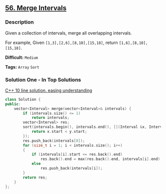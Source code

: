 ## [56. Merge Intervals](https://leetcode.com/problems/merge-intervals/description/)

### Description

Given a collection of intervals, merge all overlapping intervals.

For example,
Given `[1,3],[2,6],[8,10],[15,18]`,
return `[1,6],[8,10],[15,18]`.



**Difficult:** `Medium`

**Tags:** `Array` `Sort`



### Solution One - In Top Solutions

[C++ 10 line solution. easing understanding](https://discuss.leetcode.com/topic/20263/c-10-line-solution-easing-understanding)

```c++
class Solution {
public:
    vector<Interval> merge(vector<Interval>& intervals) {
        if (intervals.size() <= 1)
            return intervals;
        vector<Interval> res;
        sort(intervals.begin(), intervals.end(), [](Interval &x, Interval &y) {
            return x.start < y.start;
        });
        res.push_back(intervals[0]);
        for (size_t i = 1; i < intervals.size(); i++)
        {
            if (intervals[i].start <= res.back().end)
                res.back().end = max(res.back().end, intervals[i].end);
            else
                res.push_back(intervals[i]);
        }
        return res;
    }
};
```



